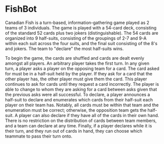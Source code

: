 # FishBot

Canadian Fish is a turn-based, information-gathering game played as 2 teams of 3 individuals. The game is played with a 54-card deck, consisting of the standard 52 cards plus two jokers (distinguishable). The 54 cards are organized into 9 half-suits, consisting of the groupings of 2-7 and 9-A within each suit across the four suits, and the final suit consisting of the 8's and jokers. The team to "declare" the most half-suits wins. 

To begin the game, the cards are shuffled and cards are dealt evenly amongst all players. An arbitrary player takes the first turn. In any given turn, a player asks a player on the opposing team for a card. The card asked for must be in a half-suit held by the player. If they ask for a card that the other player has, the other player must give them the card. This player continues to ask for cards until they request a card incorrectly. The player is able to change to whom they are asking for a card between asks given that the previous asks were all successful. To declare, a player announces a half-suit to declare and enumerates which cards from their half-suit each player on their team has. Notably, all cards must be within that team and the enumeration must be correct; otherwise, the opposition team gets the half-suit. A player can also declare if they have all of the cards in their own hand. There is no restriction on the distribution of cards between team members, and a team can declare at any time. Finally, if a player declares while it is their turn, and they run out of cards in hand, they can choose which teammate to pass their turn onto.